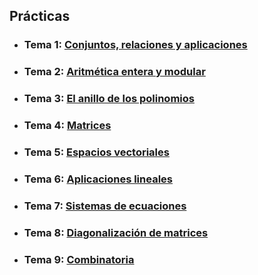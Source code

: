 ## Prácticas
- ### Tema 1: [Conjuntos, relaciones y aplicaciones](P1/README.md)
- ### Tema 2: [Aritmética entera y modular](P2/README.md)
- ### Tema 3: [El anillo de los polinomios](P3/README.md)
- ### Tema 4: [Matrices](P4/README.md)
- ### Tema 5: [Espacios vectoriales](P5/README.md)
- ### Tema 6: [Aplicaciones lineales](P6/README.md)
- ### Tema 7: [Sistemas de ecuaciones](P7/README.md)
- ### Tema 8: [Diagonalización de matrices](P8/README.md)
- ### Tema 9: [Combinatoria](P9/README.md)

